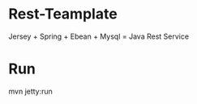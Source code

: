 Rest-Teamplate
==============

Jersey + Spring + Ebean + Mysql = Java Rest Service

Run
==============
mvn jetty:run
